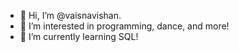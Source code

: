 - 👋 Hi, I’m @vaisnavishan.
- 👀 I’m interested in programming, dance, and more!
- 🌱 I’m currently learning SQL!


<!---
vaisnavishan/vaisnavishan is a ✨ special ✨ repository because its `README.md` (this file) appears on your GitHub profile.
You can click the Preview link to take a look at your changes.
--->
